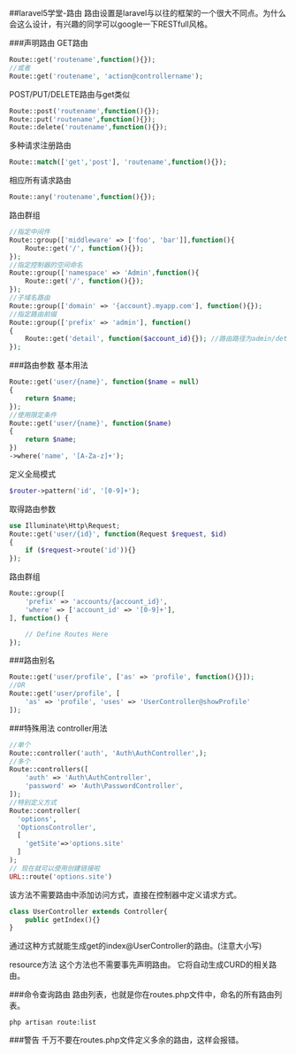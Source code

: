 ##laravel5学堂-路由
路由设置是laravel与以往的框架的一个很大不同点。为什么会这么设计，有兴趣的同学可以google一下RESTfull风格。

###声明路由
GET路由

```php
Route::get('routename',function(){});
//或者
Route::get('routename', 'action@controllername');
```

POST/PUT/DELETE路由与get类似

```php
Route::post('routename',function(){});
Route::put('routename',function(){});
Route::delete('routename',function(){});
```

多种请求注册路由

```php
Route::match(['get','post'], 'routename',function(){});
```

相应所有请求路由

```php
Route::any('routename',function(){});
```

路由群组

```php
//指定中间件
Route::group(['middleware' => ['foo', 'bar']],function(){
    Route::get('/', function(){});
});
//指定控制器的空间命名
Route::group(['namespace' => 'Admin',function(){
    Route::get('/', function(){});
});
//子域名路由
Route::group(['domain' => '{account}.myapp.com'], function(){});
//指定路由前缀
Route::group(['prefix' => 'admin'], function()
{
    Route::get('detail', function($account_id){}); //路由路径为admin/detail
});
```
###路由参数
基本用法

```php
Route::get('user/{name}', function($name = null)
{
    return $name;
});
//使用限定条件
Route::get('user/{name}', function($name)
{
    return $name;
})
->where('name', '[A-Za-z]+');
```
定义全局模式

```php
$router->pattern('id', '[0-9]+');
```
取得路由参数

```php
use Illuminate\Http\Request;
Route::get('user/{id}', function(Request $request, $id)
{
    if ($request->route('id')){}
});
```
路由群组

```php
Route::group([
    'prefix' => 'accounts/{account_id}',
    'where' => ['account_id' => '[0-9]+'],
], function() {

    // Define Routes Here
});
```

###路由别名
```php
Route::get('user/profile', ['as' => 'profile', function(){}]);
//OR
Route::get('user/profile', [
    'as' => 'profile', 'uses' => 'UserController@showProfile'
]);

```

###特殊用法
controller用法

```php
//单个
Route::controller('auth', 'Auth\AuthController',);
//多个
Route::controllers([
	'auth' => 'Auth\AuthController',
	'password' => 'Auth\PasswordController',
]);
//特别定义方式
Route::controller(
  'options',
  'OptionsController',
  [
    'getSite'=>'options.site'
  ]
);
// 现在就可以使用创建链接啦
URL::route('options.site')
```
该方法不需要路由中添加访问方式，直接在控制器中定义请求方式。

```php
class UserController extends Controller{
    public getIndex(){}
}
```
通过这种方式就能生成get的index@UserController的路由。(注意大小写)

resource方法
这个方法也不需要事先声明路由。
它将自动生成CURD的相关路由。

###命令查询路由
路由列表，也就是你在routes.php文件中，命名的所有路由列表。

```shell
php artisan route:list
```
###警告
千万不要在routes.php文件定义多余的路由，这样会报错。
